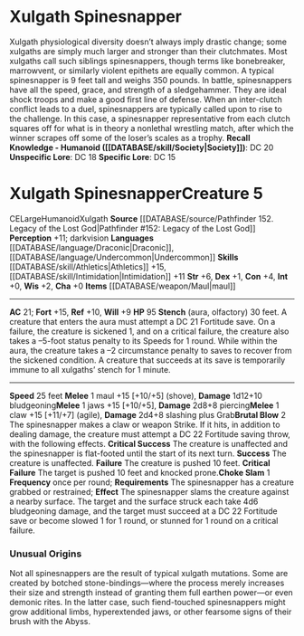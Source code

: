 ﻿---
ac: '21'
alignment: CE
all_resistance: null
burrow_speed: null
charisma: '+0'
climb_speed: null
constitution: '+4'
creature_ability:
- Brutal Blow
- Choke Slam
- Stench
creature_family: '[[DATABASE/monsterfamily/Xulgath|Xulgath]]'
description: "Xulgath physiological diversity doesn\u2019t always imply drastic change;\
  \ some xulgaths are simply much larger and stronger than their clutchmates. Most\
  \ xulgaths call such siblings spinesnappers, though terms like bonebreaker, marrowvent,\
  \ or similarly violent epithets are equally common. A typical spinesnapper is 9\
  \ feet tall and weighs 350 pounds.<br/><br/> In battle, spinesnappers have all the\
  \ speed, grace, and strength of a sledgehammer. They are ideal shock troops and\
  \ make a good first line of defense. When an inter-clutch conflict leads to a duel,\
  \ spinesnappers are typically called upon to rise to the challenge. In this case,\
  \ a spinesnapper representative from each clutch squares off for what is in theory\
  \ a nonlethal wrestling match, after which the winner scrapes off some of the loser\u2019\
  s scales as a trophy.<br/><br/><b><u>Recall Knowledge - Humanoid</u> ( [[DATABASE/skill/Society|Society]]\
  \ )</b>: DC 20<br/><b><u>Unspecific Lore</u></b>: DC 18<br/><b><u>Specific Lore</u></b>:\
  \ DC 15"
dexterity: '+1'
element: null
fly_speed: null
fortitude: '+15'
hardness: null
hp: '95'
id: '514'
immunity: null
intelligence: '+0'
land_speed: '25'
language:
- '[[DATABASE/language/Draconic|Draconic]]'
- '[[DATABASE/language/Undercommon|Undercommon]]'
level: '5'
max_speed: '25'
name: Xulgath Spinesnapper
perception: '+11'
rarity: Common
reflex: '+10'
resistance: null
rus_type_level: null
school: null
sense:
- darkvision
size: Large
skill:
- '[[DATABASE/skill/Athletics|Athletics]] +15'
- '[[DATABASE/skill/Intimidation|Intimidation]] +11'
source: '[[DATABASE/source/Pathfinder 152. Legacy of the Lost God|Pathfinder #152:
  Legacy of the Lost God]]'
speed:
- 25 feet
spell: null
strength: '+6'
strength_req: '6'
strongest_save:
- Fortitude
swim_speed: null
trait:
- '[[DATABASE/trait/Humanoid|Humanoid]]'
- '[[DATABASE/trait/Xulgath|Xulgath]]'
type: Creature
vision: Darkvision
weakest_save:
- Will
weakness: null
will: '+9'
wisdom: '+2'

---
# Xulgath Spinesnapper

Xulgath physiological diversity doesn’t always imply drastic change; some xulgaths are simply much larger and stronger than their clutchmates. Most xulgaths call such siblings spinesnappers, though terms like bonebreaker, marrowvent, or similarly violent epithets are equally common. A typical spinesnapper is 9 feet tall and weighs 350 pounds.
 In battle, spinesnappers have all the speed, grace, and strength of a sledgehammer. They are ideal shock troops and make a good first line of defense. When an inter-clutch conflict leads to a duel, spinesnappers are typically called upon to rise to the challenge. In this case, a spinesnapper representative from each clutch squares off for what is in theory a nonlethal wrestling match, after which the winner scrapes off some of the loser’s scales as a trophy.
**Recall Knowledge - Humanoid ([[DATABASE/skill/Society|Society]])**: DC 20
**Unspecific Lore**: DC 18
**Specific Lore**: DC 15

# Xulgath Spinesnapper<span class="item-type">Creature 5</span>

<span class="trait-alignment item-trait">CE</span><span class="trait-size item-trait">Large</span><span class="item-trait">Humanoid</span><span class="item-trait">Xulgath</span>
**Source** [[DATABASE/source/Pathfinder 152. Legacy of the Lost God|Pathfinder #152: Legacy of the Lost God]]
**Perception** +11; darkvision
**Languages** [[DATABASE/language/Draconic|Draconic]], [[DATABASE/language/Undercommon|Undercommon]]
**Skills** [[DATABASE/skill/Athletics|Athletics]] +15, [[DATABASE/skill/Intimidation|Intimidation]] +11
**Str** +6, **Dex** +1, **Con** +4, **Int** +0, **Wis** +2, **Cha** +0
**Items** [[DATABASE/weapon/Maul|maul]]

---
**AC** 21; **Fort** +15, **Ref** +10, **Will** +9
**HP** 95
<span class="in-box-ability">**Stench** (aura, olfactory) 30 feet. A creature that enters the aura must attempt a DC 21 Fortitude save. On a failure, the creature is sickened 1, and on a critical failure, the creature also takes a –5-foot status penalty to its Speeds for 1 round. While within the aura, the creature takes a –2 circumstance penalty to saves to recover from the sickened condition. A creature that succeeds at its save is temporarily immune to all xulgaths’ stench for 1 minute.</span>

---
**Speed** 25 feet
<span class="in-box-ability">**Melee** <span class="action-icon">1</span> maul +15 [+10/+5] (shove), **Damage** 1d12+10 bludgeoning</span><span class="in-box-ability">**Melee** <span class="action-icon">1</span> jaws +15 [+10/+5], **Damage** 2d8+8 piercing</span><span class="in-box-ability">**Melee** <span class="action-icon">1</span> claw +15 [+11/+7] (agile), **Damage** 2d4+8 slashing plus Grab</span><span class="in-box-ability">**Brutal Blow** <span class="action-icon">2</span> The spinesnapper makes a claw or weapon Strike. If it hits, in addition to dealing damage, the creature must attempt a DC 22 Fortitude saving throw, with the following effects. 
**Critical Success** The creature is unaffected and the spinesnapper is flat-footed until the start of its next turn.
**Success** The creature is unaffected.
**Failure** The creature is pushed 10 feet.
**Critical Failure** The target is pushed 10 feet and knocked prone.</span><span class="in-box-ability">**Choke Slam** <span class="action-icon">1</span> **Frequency** once per round; **Requirements** The spinesnapper has a creature grabbed or restrained; **Effect** The spinesnapper slams the creature against a nearby surface. The target and the surface struck each take 4d6 bludgeoning damage, and the target must succeed at a DC 22 Fortitude save or become slowed 1 for 1 round, or stunned for 1 round on a critical failure.</span>

###  Unusual Origins

Not all spinesnappers are the result of typical xulgath mutations. Some are created by botched stone-bindings—where the process merely increases their size and strength instead of granting them full earthen power—or even demonic rites. In the latter case, such fiend-touched spinesnappers might grow additional limbs, hyperextended jaws, or other fearsome signs of their brush with the Abyss.